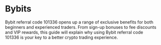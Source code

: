 # Bybits
Bybit referral code 101336 opens up a range of exclusive benefits for both beginners and experienced traders. From sign-up bonuses to fee discounts and VIP rewards, this guide will explain why using Bybit referral code 101336 is your key to a better crypto trading experience.
